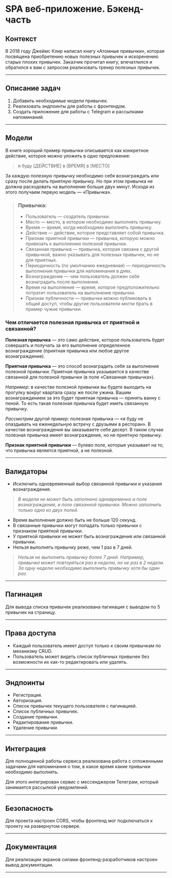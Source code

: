 # SPA веб-приложение. Бэкенд-часть

## Контекст

В 2018 году Джеймс Клир написал книгу «Атомные привычки», которая посвящена приобретению новых полезных привычек и
искоренению старых плохих привычек. Заказчик прочитал книгу, впечатлился и обратился к вам с запросом реализовать
трекер полезных привычек.

---

## Описание задач

1. Добавить необходимые модели привычек.
2. Реализовать эндпоинты для работы с фронтендом.
3. Создать приложение для работы с Telegram и рассылками напоминаний.

---

## Модели

В книге хороший пример привычки описывается как конкретное действие, которое можно уложить в одно предложение:

> я буду [ДЕЙСТВИЕ] в [ВРЕМЯ] в [МЕСТО]

За каждую полезную привычку необходимо себя вознаграждать или сразу после делать приятную привычку.
Но при этом привычка не должна расходовать на выполнение больше двух минут. Исходя из этого получаем первую
модель — «Привычка».

> ### Привычка:
> * Пользователь — создатель привычки.
> * Место — место, в котором необходимо выполнять привычку.
> * Время — время, когда необходимо выполнять привычку.
> * Действие — действие, которое представляет собой привычка.
> * Признак приятной привычки — привычка, которую можно привязать к выполнению полезной привычки.
> * Связанная привычка — привычка, которая связана с другой привычкой, важно указывать для полезных привычек,
    но не для приятных.
> * Периодичность (по умолчанию ежедневная) — периодичность выполнения привычки для напоминания в днях.
> * Вознаграждение — чем пользователь должен себя вознаградить после выполнения.
> * Время на выполнение — время, которое предположительно потратит пользователь на выполнение привычки.
> * Признак публичности — привычки можно публиковать в общий доступ, чтобы другие пользователи могли брать в пример
    чужие привычки.

### Чем отличается полезная привычка от приятной и связанной?

**Полезная привычка** — это само действие, которое пользователь будет совершать и получать за его выполнение
определенное вознаграждение (приятная привычка или любое другое вознаграждение).

**Приятная привычка** — это способ вознаградить себя за выполнение полезной привычки. Приятная привычка указывается в
качестве связанной для полезной привычки (в поле «Связанная привычка»).

*Например*: в качестве полезной привычки вы будете выходить на прогулку вокруг квартала сразу же после ужина. Вашим
вознаграждением за это будет приятная привычка — принять ванну с пеной. То есть такая полезная привычка будет иметь
связанную привычку.

*Рассмотрим другой пример*: полезная привычка — «я буду не опаздывать на еженедельную встречу с друзьями в ресторан». В
качестве вознаграждения вы заказываете себе десерт. В таком случае полезная привычка имеет вознаграждение, но не
приятную привычку.

**Признак приятной привычки** — булево поле, которые указывает на то, что привычка является приятной, а не полезной.

---

## Валидаторы

* Исключить одновременный выбор связанной привычки и указания вознаграждения.

> *В модели не может быть заполнено одновременно и поле вознаграждения, и поле связанной привычки. Можно заполнить
только одно из двух полей.*

* Время выполнения должно быть не больше 120 секунд.
* В связанные привычки могут попадать только привычки с признаком приятной привычки.
* У приятной привычки не может быть вознаграждения или связанной привычки.
* Нельзя выполнять привычку реже, чем 1 раз в 7 дней.

> *Нельзя не выполнять привычку более 7 дней. Например, привычка может повторяться раз в неделю, но не раз в 2 недели. За
> одну неделю необходимо выполнить привычку хотя бы один раз.*

---

## Пагинация

Для вывода списка привычек реализована пагинация с выводом по 5 привычек на страницу.

---

## Права доступа

* Каждый пользователь имеет доступ только к своим привычкам по механизму CRUD.
* Пользователь может видеть список публичных привычек без возможности их как-то редактировать или удалять.

---

## Эндпоинты

* Регистрация.
* Авторизация.
* Список привычек текущего пользователя с пагинацией.
* Список публичных привычек.
* Создание привычки.
* Редактирование привычки.
* Удаление привычки.

---

## Интеграция

Для полноценной работы сервиса реализована работа с отложенными задачами для напоминания о том, в какое время
какие привычки необходимо выполнять.

Для этого интегрирован сервис с мессенджером Телеграм, который занимается рассылкой уведомлений.

---

## Безопасность
Для проекта настроен CORS, чтобы фронтенд мог подключаться к проекту на развернутом сервере.

---

## Документация
Для реализации экранов силами фронтенд-разработчиков настроен вывод документации. 

---




